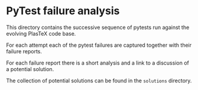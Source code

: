 # PyTest failure analysis

This directory contains the successive sequence of pytests run against the
evolving PlasTeX code base.

For each attempt each of the pytest failures are captured together with
their failure reports.

For each failure report there is a short analysis and a link to a
discussion of a potential solution.

The collection of potential solutions can be found in the `solutions`
directory.

